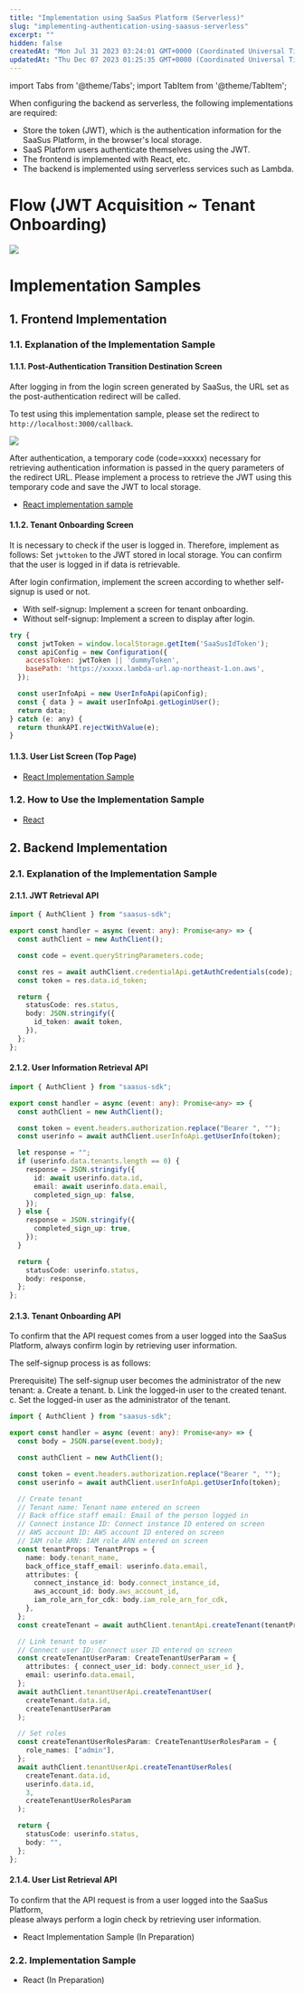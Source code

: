 ```yaml
---
title: "Implementation using SaaSus Platform (Serverless)"
slug: "implementing-authentication-using-saasus-serverless"
excerpt: ""
hidden: false
createdAt: "Mon Jul 31 2023 03:24:01 GMT+0000 (Coordinated Universal Time)"
updatedAt: "Thu Dec 07 2023 01:25:35 GMT+0000 (Coordinated Universal Time)"
---
```


import Tabs from '@theme/Tabs';
import TabItem from '@theme/TabItem';

When configuring the backend as serverless, the following implementations are required:
- Store the token (JWT), which is the authentication information for the SaaSus Platform, in the browser's local storage.
- SaaS Platform users authenticate themselves using the JWT.
- The frontend is implemented with React, etc.
- The backend is implemented using serverless services such as Lambda.

# Flow (JWT Acquisition ~ Tenant Onboarding)

![](/img/metering-api-sample/image-01.png)

# Implementation Samples

## 1. Frontend Implementation

### 1.1. Explanation of the Implementation Sample

#### 1.1.1. Post-Authentication Transition Destination Screen

After logging in from the login screen generated by SaaSus, the URL set as the post-authentication redirect will be called.

To test using this implementation sample, please set the redirect to `http://localhost:3000/callback`.

![](/img/metering-api-sample/image-02.png)

After authentication, a temporary code (code=xxxxx) necessary for retrieving authentication information is passed in the query parameters of the redirect URL. Please implement a process to retrieve the JWT using this temporary code and save the JWT to local storage.

- [React implementation sample](https://github.com/saasus-platform/implementation-sample-front-react/blob/main/src/pages/Callback.tsx)

#### 1.1.2. Tenant Onboarding Screen

It is necessary to check if the user is logged in. Therefore, implement as follows:
Set `jwttoken` to the JWT stored in local storage.
You can confirm that the user is logged in if data is retrievable.

After login confirmation, implement the screen according to whether self-signup is used or not.
  - With self-signup: Implement a screen for tenant onboarding.
  - Without self-signup: Implement a screen to display after login.

<Tabs>
<TabItem value="jsx" label="React">

```jsx
try {
  const jwtToken = window.localStorage.getItem('SaaSusIdToken');
  const apiConfig = new Configuration({
    accessToken: jwtToken || 'dummyToken',
    basePath: 'https://xxxxx.lambda-url.ap-northeast-1.on.aws',
  });

  const userInfoApi = new UserInfoApi(apiConfig);
  const { data } = await userInfoApi.getLoginUser();
  return data;
} catch (e: any) {
  return thunkAPI.rejectWithValue(e);
}
```

</TabItem>
</Tabs>

#### 1.1.3. User List Screen (Top Page)

- [React Implementation Sample](https://github.com/saasus-platform/implementation-sample-front-react/blob/main/src/pages/UserPage.tsx)

### 1.2. How to Use the Implementation Sample

- [React](https://github.com/saasus-platform/implementation-sample-front-react/blob/main/README.md)

## 2. Backend Implementation

### 2.1. Explanation of the Implementation Sample

#### 2.1.1. JWT Retrieval API


<Tabs>
<TabItem value="typescript" label="TypeScript">

```typescript
import { AuthClient } from "saasus-sdk";

export const handler = async (event: any): Promise<any> => {
  const authClient = new AuthClient();

  const code = event.queryStringParameters.code;

  const res = await authClient.credentialApi.getAuthCredentials(code);
  const token = res.data.id_token;

  return {
    statusCode: res.status,
    body: JSON.stringify({
      id_token: await token,
    }),
  };
};
```

</TabItem>
</Tabs>


#### 2.1.2. User Information Retrieval API

<Tabs>
<TabItem value="typescript" label="TypeScript">

```typescript
import { AuthClient } from "saasus-sdk";

export const handler = async (event: any): Promise<any> => {
  const authClient = new AuthClient();

  const token = event.headers.authorization.replace("Bearer ", "");
  const userinfo = await authClient.userInfoApi.getUserInfo(token);

  let response = "";
  if (userinfo.data.tenants.length == 0) {
    response = JSON.stringify({
      id: await userinfo.data.id,
      email: await userinfo.data.email,
      completed_sign_up: false,
    });
  } else {
    response = JSON.stringify({
      completed_sign_up: true,
    });
  }

  return {
    statusCode: userinfo.status,
    body: response,
  };
};
```

</TabItem>
</Tabs>

#### 2.1.3. Tenant Onboarding API
To confirm that the API request comes from a user logged into the SaaSus Platform, always confirm login by retrieving user information.

The self-signup process is as follows:

Prerequisite) The self-signup user becomes the administrator of the new tenant:
a. Create a tenant.
b. Link the logged-in user to the created tenant.
c. Set the logged-in user as the administrator of the tenant.

<Tabs>
<TabItem value="typescript" label="TypeScript">

```typescript
import { AuthClient } from "saasus-sdk";

export const handler = async (event: any): Promise<any> => {
  const body = JSON.parse(event.body);

  const authClient = new AuthClient();

  const token = event.headers.authorization.replace("Bearer ", "");
  const userinfo = await authClient.userInfoApi.getUserInfo(token);

  // Create tenant
  // Tenant name: Tenant name entered on screen
  // Back office staff email: Email of the person logged in
  // Connect instance ID: Connect instance ID entered on screen
  // AWS account ID: AWS account ID entered on screen
  // IAM role ARN: IAM role ARN entered on screen
  const tenantProps: TenantProps = {
    name: body.tenant_name,
    back_office_staff_email: userinfo.data.email,
    attributes: {
      connect_instance_id: body.connect_instance_id,
      aws_account_id: body.aws_account_id,
      iam_role_arn_for_cdk: body.iam_role_arn_for_cdk,
    },
  };
  const createTenant = await authClient.tenantApi.createTenant(tenantProps);

  // Link tenant to user
  // Connect user ID: Connect user ID entered on screen
  const createTenantUserParam: CreateTenantUserParam = {
    attributes: { connect_user_id: body.connect_user_id },
    email: userinfo.data.email,
  };
  await authClient.tenantUserApi.createTenantUser(
    createTenant.data.id,
    createTenantUserParam
  );

  // Set roles
  const createTenantUserRolesParam: CreateTenantUserRolesParam = {
    role_names: ["admin"],
  };
  await authClient.tenantUserApi.createTenantUserRoles(
    createTenant.data.id,
    userinfo.data.id,
    3,
    createTenantUserRolesParam
  );

  return {
    statusCode: userinfo.status,
    body: "",
  };
};
```

</TabItem>
</Tabs>

#### 2.1.4. User List Retrieval API

To confirm that the API request is from a user logged into the SaaSus Platform,  
please always perform a login check by retrieving user information.

- React Implementation Sample (In Preparation)

### 2.2. Implementation Sample

- React (In Preparation)
